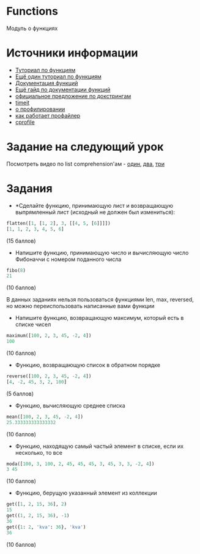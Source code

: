 # Functions
Модуль о функциях


# Источники информации
* [Туториал по функциям](https://www.digitalocean.com/community/tutorials/how-to-define-functions-in-python-3)
* [Ещё один туториал по функциям](https://www.python-course.eu/python3_functions.php)
* [Документация функций](https://www.datacamp.com/community/tutorials/docstrings-python)
* [Ещё гайд по документации функций](https://realpython.com/documenting-python-code/)
* [официальное предложение по докстрингам](https://www.python.org/dev/peps/pep-0257/)
* [timeit](https://docs.python.org/3.7/library/timeit.html)
* [о профилировании](https://habr.com/en/company/mailru/blog/201594/)
* [как работает профайлер](https://hackernoon.com/how-profilers-work-1826163e1bbc)
* [cprofile](https://python-scripts.com/cprofile-code-profiling)


# Заданиe на следующий урок
Посмотреть видео по list comprehension'ам - [один](https://stepik.org/lesson/3368/step/8?unit=951),
[два](https://stepik.org/lesson/3368/step/12?unit=951),
[три](https://stepik.org/lesson/3368/step/13?unit=951)


# Задания
* *Сделайте функцию, принимающую лист и возвращающую выпрямленный лист
(исходный не должен был измениться):
```python
flatten([1, [1, 2], 3, [[4, 5, [6]]]])
[1, 1, 2, 3, 4, 5, 6]
```
(15 баллов)
* Напишите функцию, принимающую число и вычисляющую число Фибоначчи с
номером поданного числа
```python
fibo(8)
21
```
(10 баллов)

В данных заданиях нельзя пользоваться функциями len, max, reversed, но
можно переиспользовать написанные вами функции
* Напишите функцию, возвращающую максимум, который есть в списке чисел
```python
maximum([100, 2, 3, 45, -2, 4])
100
```
(10 баллов)
* Функцию, возвращающую список в обратном порядке
```python
reverse([100, 2, 3, 45, -2, 4])
[4, -2, 45, 3, 2, 100]
```
(5 баллов)
* Функцию, вычисляющую среднее списка
```python
mean([100, 2, 3, 45, -2, 4])
25.333333333333332
```
(10 баллов)
* Функцию, находящую самый частый элемент в списке, если их несколько, то все
```python
moda([100, 3, 100, 2, 45, 45, 45, 3, 45, 3, 3, -2, 4])
3 45
```
(10 баллов)
* Функцию, берущую указанный элемент из коллекции
```python
get([1, 2, 15, 36], 2)
15
get((1, 2, 15, 36), -1)
36
get({1: 2, 'kva': 36}, 'kva')
36
```
(10 баллов)
